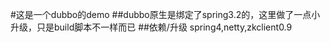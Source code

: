 #这是一个dubbo的demo
##dubbo原生是绑定了spring3.2的，这里做了一点小升级，只是build脚本不一样而已
##依赖/升级
    spring4,netty,zkclient0.9